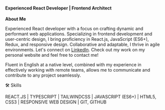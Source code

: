 
#### Experienced React Developer | Frontend Architect
**About Me**

Experienced React developer with a focus on crafting dynamic and performant web applications. Specializing in frontend development and user-centric design, I bring proficiency in React.js, JavaScript (ES6+), Redux, and responsive design. Collaborative and adaptable, I thrive in agile environments. Let's connect on [LinkedIn](https://www.linkedin.com/in/luka-vlahovic-657162281/). Check out my work on my personal website and feel free to contact me!

Fluent in English at a native level, combined with my experience in effectively working with remote teams, allows me to communicate and contribute to any project seamlessly.

🛠 Skills

REACT.JS  |
TYPESCRIPT  |
TAILWINDCSS |
JAVASCRIPT (ES6+)  |
HTML5, CSS3  |
RESPONSIVE WEB DESIGN  |
GIT, GITHUB














